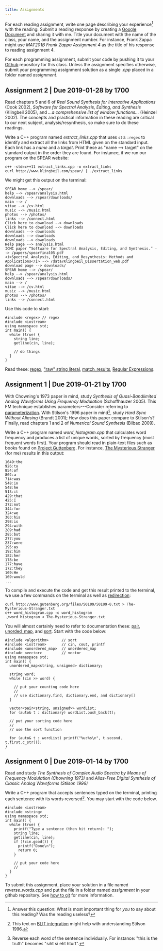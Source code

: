 ```yaml
---
title: Assignments
---
```


<section>

For each reading assignment, write one page describing your experience[^your_experience] with the reading. Submit a reading response by creating a [Google Document] and sharing it with me. Title your document with the name of the class, your name, and the assignment number. For instance, Frank Zappa might use _MAT201B Frank Zappa Assignment 4_ as the title of his response to reading assignment 4.

[^your_experience]: Answer this question: What is most important thing for _you_ to say about this reading? Was the reading useless?

For each programming assignment, submit your code by pushing it to your [Github] repository for this class. Unless the assignment specifies otherwise, submit your programming assignment solution as a single _.cpp_ placed in a folder named _assignment_.

</section>

## Assignment 2 | Due 2019-01-28 by 1700

Read chapters 5 and 6 of _Real Sound Synthesis for Interactive Applications_ (Cook 2002), _Software for Spectral Analysis, Editing, and Synthesis_ (Klingbeil 2005), and _...a comprehensive list of window functions..._ (Heinzel 2002). The concepts and practical information in these reading are critical to our next subject, analysis/resynthesis, so make sure to do these readings.


Write a C++ program named _extract\_links.cpp_ that uses `std::regex` to identify and extract all the links from HTML given on the standard input. Each link has a _name_ and a _target_. Print these as "name --> target" on the standard output in the order they are found. For instance, if we run our program on the SPEAR website:

    c++ -std=c++11 extract_links.cpp -o extract_links
    curl http://www.klingbeil.com/spear/ | ./extract_links

We might get this output on the terminal:

    SPEAR home --> /spear/
    help --> /spear/analysis.html
    downloads --> /spear/downloads/
    main --> /
    vitae --> /cv.html
    music --> /music.html
    photos --> /photos/
    links --> /connect.html
    Click here to download --> downloads
    Click here to download --> downloads
    downloads --> downloads
    downloads --> downloads
    downloads --> downloads
    Help page --> analysis.html
    ICMC paper “Software for Spectral Analysis, Editing, and Synthesis.” --> /papers/spearfinal05.pdf
    <i>Spectral Analysis, Editing, and Resynthesis: Methods and Applications</i> --> /data/Klingbeil_Dissertation_web.pdf
    download page --> downloads/
    SPEAR home --> /spear/
    help --> /spear/analysis.html
    downloads --> /spear/downloads/
    main --> /
    vitae --> /cv.html
    music --> /music.html
    photos --> /photos/
    links --> /connect.html

Use this code to start:

``` {#lst:histogram .cpp}
#include <regex> // regex
#include <iostream>
using namespace std;
int main() {
  while (true) {
    string line;
    getline(cin, line);

    // do things
  }
}
```

Read these: [regex](https://en.cppreference.com/w/cpp/regex), ["raw" string literal](https://en.cppreference.com/w/cpp/language/string_literal), [match_results](https://en.cppreference.com/w/cpp/regex/match_results), [Regular Expressions](https://en.wikipedia.org/wiki/Regular_expression).


## Assignment 1 | Due 2019-01-21 by 1700

With Chowning's 1973 paper in mind, study _Synthesis of Quasi-Bandlimited Analog Waveforms Using Frequency Modulation_ (Schoffhauzer 2005). This FM technique establishes parameters---Consider referring to [parameterization](https://en.wikipedia.org/wiki/Parametrization_(geometry)). With Stilson's 1996 paper in mind[^blit], study _Hard Sync Without Aliasing_ (Brandt 2001); How does this paper compare to Stilson's? Finally, read chapters 1 and 2 of _Numerical Sound Synthesis_ (Bilbao 2009).

[^blit]: This text on [BLIT integration] might help with understanding Stilson 1996.

Write a C++ program named _word\_histogram.cpp_ that calculates word frequency and produces a list of unique words, sorted by frequency (most frequent words first). Your program should read in plain-text files such as books found on [Project Guttenberg](https://www.gutenberg.org). For instance, [The Mysterious Stranger](https://www.gutenberg.org/files/50109/50109-0.txt) (for me) results in this output:

    1649:the
    926:to
    854:of
    802:a
    714:was
    548:in
    548:he
    513:it
    429:that
    425:I
    372:not
    344:for
    324:we
    303:his
    298:is
    294:with
    289:had
    285:but
    277:you
    237:were
    195:as
    192:him
    182:her
    178:be
    177:have
    172:they
    169:He
    169:would
    ...

To compile and execute the code and get this result printed to the terminal, we use a few commands on the terminal as well as [redirection]:

    curl http://www.gutenberg.org/files/50109/50109-0.txt > The-Mysterious-Stranger.txt
    c++ word_histogram.cpp -o word_histogram
    ./word_histogram < The-Mysterious-Stranger.txt

You will almost certainly need to refer to documentation these: [pair](http://www.cplusplus.com/reference/utility/pair), [unorded_map](http://www.cplusplus.com/reference/unordered_map/unordered_map), and [sort](http://www.cplusplus.com/reference/algorithm/sort). Start with the code below:

``` {#lst:histogram .cpp}
#include <algorithm>      // sort
#include <iostream>       // cin, cout, printf
#include <unordered_map>  // unordered_map
#include <vector>         // vector
using namespace std;
int main() {
  unordered_map<string, unsigned> dictionary;

  string word;
  while (cin >> word) {

    // put your counting code here
    //
    // use dictionary.find, dictionary.end, and dictionary[]
  }

  vector<pair<string, unsigned>> wordList;
  for (auto& t : dictionary) wordList.push_back(t);

  // put your sorting code here
  //
  // use the sort function

  for (auto& t : wordList) printf("%u:%s\n", t.second, t.first.c_str());
}
```

## Assignment 0 | Due 2019-01-14 by 1700

Read and study _The Synthesis of Complex Audio Spectra by Means of Frequency Modulation (Chowning 1973)_ and _Alias-Free Digital Synthesis of Classic Analog Waveforms (Stilson 1996)_

Write a C++ program that accepts sentences typed on the terminal, printing each sentence with its words reversed[^words_reversed]. You may start with the code below.

[^words_reversed]: Reverse each word of the sentence individually. For instance: "this is the truth" becomes "siht si eht hturt".

``` {#lst:starter_code .cpp}
#include <iostream>
#include <string>
using namespace std;
int main() {
  while (true) {
    printf("Type a sentence (then hit return): ");
    string line;
    getline(cin, line);
    if (!cin.good()) {
      printf("Done\n");
      return 0;
    }

    // put your code here
    //
  }
}
```

To submit this assignment, place your solution in a file named _reverse_words.cpp_ and put the file in a folder named _assignment_ in your github repository. See [how to git] for more information.

[Google Document]: https://drive.google.com
[Github]: https://github.com
[how to git]: how-to-git.html
[BLIT integration]: http://musicdsp.org/files/waveforms.txt
[redirection]: https://www.tutorialspoint.com/unix/unix-io-redirections.htm
